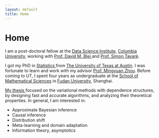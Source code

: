 ```yaml
---
layout: default
title: Home
---
```


<div>
 <h1 class="page-title">Home</h1>
</div>

<div>
<div class="row">
  <p>
 <p> I am a post-doctoral fellow at the <a href="https://datascience.columbia.edu">Data Science Institute</a>, <a href="https://www.columbia.edu">Columbia University</a>, working with <a href="http://www.cs.columbia.edu/~blei/">Prof. David M. Blei </a> and <a href="http://www.damtp.cam.ac.uk/user/st321/Columbia.html">Prof. Simon Tavaré</a>.</p>
 
I got my PhD in <a href="https://stat.utexas.edu">Statistics </a> from <a href="https://www.utexas.edu">The University of Texas at Austin</a>. I was fortunate to learn and work with my advisor
  <a href="https://mingyuanzhou.github.io">Prof. Mingyuan Zhou</a>.  Before coming to UT, I spent four years as undergraduate at the <a href="http://math.fudan.edu.cn/olden/Index.htm"> School of Mathematical Sciences</a> in <a href="http://www.fudan.edu.cn/en/"> Fudan University</a>, Shanghai. </p>
  
 <p> <a href="https://repositories.lib.utexas.edu/bitstream/handle/2152/83980/YIN-DISSERTATION-2020.pdf?sequence=1&isAllowed=y">My thesis </a> focused on the variational methods with dependence structures, by designing fast and accurate algorithms, and analyzing their theoretical properties. In general, I am interested in: </p>
  <p>
  <ul>
   <li> Approximate Bayesian inference </li>
   <li> Causal inference </li>
   <li> Distribution shift</li>
   <li> Meta-learning and domain adaptation</li>
   <li> Information theory, asymptotics </li>
  </ul>
  


